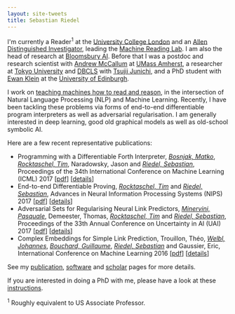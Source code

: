 ```yaml
---
layout: site-tweets
title: Sebastian Riedel
---
```


I'm currently a Reader<sup>1</sup> at the [University College London](http://www.ucl.ac.uk) and an [Allen Distinguished Investigator](http://www.pgafamilyfoundation.org/programs/investigators-fellows/key-initiative/adi-artificial-intelligence-awards), leading the [Machine Reading Lab](http://mr.cs.ucl.ac.uk/). I am also the head
of research at [Bloomsbury AI](http://bloomsbury.ai). Before that I was a postdoc and research scientist with [Andrew McCallum](http://people.cs.umass.edu/~mccallum/) at [UMass Amherst](http://cs.umass.edu), a researcher at [Tokyo University](http://www.u-tokyo.ac.jp/en/) and [DBCLS](http://dbcls.rois.ac.jp/en/) with [Tsujii Junichi](http://en.wikipedia.org/wiki/Jun'ichi_Tsujii), and a PhD student with [Ewan Klein](http://homepages.inf.ed.ac.uk/ewan/) at the [University of Edinburgh](http://www.ed.ac.uk/home).

I work on [teaching machines how to read and reason](http://mr.cs.ucl.ac.uk/), in the intersection of Natural Language Processing (NLP) and Machine Learning. Recently, I have been tackling these problems
via forms of end-to-end differentiable program interpreters as well as adversarial regularisation. I am generally interested in deep learning, good old graphical models as well as old-school symbolic AI.    

Here are a few recent representative publications:

<ul>
<li class="pubitem">
<span class="title">Programming with a Differentiable Forth Interpreter</span>,
<span class="author"><a href="http://matko.info/"><i>Bosnjak, Matko</i></a>, <a href="http://rockt.github.io/"><i>Rocktaschel, Tim</i></a>, Naradowsky, Jason and <a href="http://riedelcastro.github.com/"><i>Riedel, Sebastian</i></a></span>,
<span class="booktitle">Proceedings of the 34th International Conference on Machine Learning (ICML)</span>
<span class="year">2017</span>
[<a href="https://arxiv.org/abs/1605.06640">pdf</a>]
[<a href="details/bosnjak2017forth.html">details</a>]
</li>
<li class="pubitem">
<span class="title">End-to-end Differentiable Proving</span>,
<span class="author"><a href="http://rockt.github.io/"><i>Rocktaschel, Tim</i></a> and <a href="http://riedelcastro.github.com/"><i>Riedel, Sebastian</i></a></span>,
<span class="booktitle">Advances in Neural Information Processing Systems (NIPS)</span>
<span class="year">2017</span>
[<a href="https://arxiv.org/abs/1705.11040">pdf</a>]
[<a href="details/rocktaschel2017nips.html">details</a>]
</li>
<li class="pubitem">
<span class="title">Adversarial Sets for Regularising Neural Link Predictors</span>,
<span class="author"><a href="http://neuralnoise.com/"><i>Minervini, Pasquale</i></a>, Demeester, Thomas, <a href="http://rockt.github.io/"><i>Rocktaschel, Tim</i></a> and <a href="http://riedelcastro.github.com/"><i>Riedel, Sebastian</i></a></span>,
<span class="booktitle">Proceedings of the 33th Annual Conference on Uncertainty in AI (UAI)</span>
<span class="year">2017</span>
[<a href="https://arxiv.org/abs/1707.07596">pdf</a>]
[<a href="details/minervini2017adversarial.html">details</a>]
</li>
<li class="pubitem">
<span class="title">Complex Embeddings for Simple Link Prediction</span>,
<span class="author">Trouillon, Théo, <a href="http://www.cs.ucl.ac.uk/cs_people/J.Welbl.html/"><i>Welbl, Johannes</i></a>, <a href="https://gbouchar.github.io/"><i>Bouchard, Guillaume</i></a>, <a href="http://riedelcastro.github.com/"><i>Riedel, Sebastian</i></a> and Gaussier, Eric</span>,
<span class="booktitle">International Conference on Machine Learning</span>
<span class="year">2016</span>
[<a href="http://jmlr.org/proceedings/papers/v48/trouillon16.pdf">pdf</a>]
[<a href="details/trouillon2016complex.html">details</a>]
</li>
</ul>

See my [publication](/publications/all.html), [software](/software.html) and [scholar](http://scholar.google.com/citations?user=AcCtcrsAAAAJ&hl=en) pages for more details.

If you are interested in doing a PhD with me, please have a look at these [instructions](https://docs.google.com/document/d/1VhoSeFceF8Qw4r3yuek9EjYkyLpPzXhNZcIhsNkGYs0/edit#heading=h.3o6imtfoxq0u). 


<sup>1</sup> Roughly equivalent to US Associate Professor.
